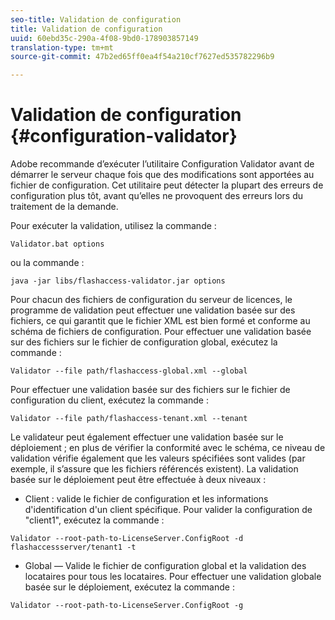 ```yaml
---
seo-title: Validation de configuration
title: Validation de configuration
uuid: 60ebd35c-290a-4f08-9bd0-178903857149
translation-type: tm+mt
source-git-commit: 47b2ed65ff0ea4f54a210cf7627ed535782296b9

---
```



# Validation de configuration {#configuration-validator}

Adobe recommande d’exécuter l’utilitaire Configuration Validator avant de démarrer le serveur chaque fois que des modifications sont apportées au fichier de configuration. Cet utilitaire peut détecter la plupart des erreurs de configuration plus tôt, avant qu’elles ne provoquent des erreurs lors du traitement de la demande.

Pour exécuter la validation, utilisez la commande :

```
Validator.bat options  
```

ou la commande :

```
java -jar libs/flashaccess-validator.jar options 
```

Pour chacun des fichiers de configuration du serveur de licences, le programme de validation peut effectuer une validation basée sur des fichiers, ce qui garantit que le fichier XML est bien formé et conforme au schéma de fichiers de configuration. Pour effectuer une validation basée sur des fichiers sur le fichier de configuration global, exécutez la commande :

```
Validator --file path/flashaccess-global.xml --global
```

Pour effectuer une validation basée sur des fichiers sur le fichier de configuration du client, exécutez la commande :

```
Validator --file path/flashaccess-tenant.xml --tenant
```

Le validateur peut également effectuer une validation basée sur le déploiement ; en plus de vérifier la conformité avec le schéma, ce niveau de validation vérifie également que les valeurs spécifiées sont valides (par exemple, il s’assure que les fichiers référencés existent). La validation basée sur le déploiement peut être effectuée à deux niveaux :

* Client : valide le fichier de configuration et les informations d&#39;identification d&#39;un client spécifique. Pour valider la configuration de &quot;client1&quot;, exécutez la commande :

```
Validator --root-path-to-LicenseServer.ConfigRoot -d flashaccessserver/tenant1 -t 
```

* Global — Valide le fichier de configuration global et la validation des locataires pour tous les locataires. Pour effectuer une validation globale basée sur le déploiement, exécutez la commande :

```
Validator --root-path-to-LicenseServer.ConfigRoot -g 
```

